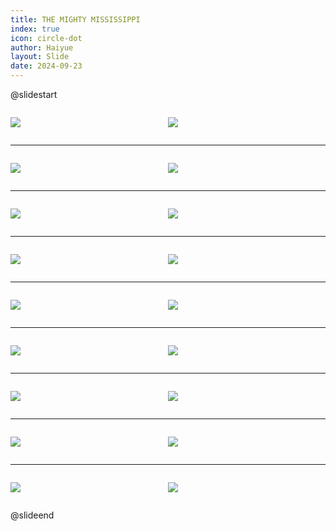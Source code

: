 ```yaml
---
title: THE MIGHTY MISSISSIPPI
index: true
icon: circle-dot
author: Haiyue
layout: Slide
date: 2024-09-23
---
```

 
@slidestart

<div style="display:flex">
<div style="flex:1">

![](/reading/english/Level-N/THE%20MIGHTY%20MISSISSIPPI/001.webp)
</div>
<div style="flex:1">

![](/reading/english/Level-N/THE%20MIGHTY%20MISSISSIPPI/002.webp)
</div>
</div>

---

<div style="display:flex">
<div style="flex:1">

![](/reading/english/Level-N/THE%20MIGHTY%20MISSISSIPPI/003.webp)
</div>
<div style="flex:1">

![](/reading/english/Level-N/THE%20MIGHTY%20MISSISSIPPI/004.webp)
</div>
</div>

---

<div style="display:flex">
<div style="flex:1">

![](/reading/english/Level-N/THE%20MIGHTY%20MISSISSIPPI/005.webp)
</div>
<div style="flex:1">

![](/reading/english/Level-N/THE%20MIGHTY%20MISSISSIPPI/006.webp)
</div>
</div>

---

<div style="display:flex">
<div style="flex:1">

![](/reading/english/Level-N/THE%20MIGHTY%20MISSISSIPPI/007.webp)
</div>
<div style="flex:1">

![](/reading/english/Level-N/THE%20MIGHTY%20MISSISSIPPI/008.webp)
</div>
</div>

---

<div style="display:flex">
<div style="flex:1">

![](/reading/english/Level-N/THE%20MIGHTY%20MISSISSIPPI/009.webp)
</div>
<div style="flex:1">

![](/reading/english/Level-N/THE%20MIGHTY%20MISSISSIPPI/010.webp)
</div>
</div>

---

<div style="display:flex">
<div style="flex:1">

![](/reading/english/Level-N/THE%20MIGHTY%20MISSISSIPPI/011.webp)
</div>
<div style="flex:1">

![](/reading/english/Level-N/THE%20MIGHTY%20MISSISSIPPI/012.webp)
</div>
</div>

---

<div style="display:flex">
<div style="flex:1">

![](/reading/english/Level-N/THE%20MIGHTY%20MISSISSIPPI/013.webp)
</div>
<div style="flex:1">

![](/reading/english/Level-N/THE%20MIGHTY%20MISSISSIPPI/014.webp)
</div>
</div>

---

<div style="display:flex">
<div style="flex:1">

![](/reading/english/Level-N/THE%20MIGHTY%20MISSISSIPPI/015.webp)
</div>
<div style="flex:1">

![](/reading/english/Level-N/THE%20MIGHTY%20MISSISSIPPI/016.webp)
</div>
</div>

---

<div style="display:flex">
<div style="flex:1">

![](/reading/english/Level-N/THE%20MIGHTY%20MISSISSIPPI/017.webp)
</div>
<div style="flex:1">

![](/reading/english/Level-N/THE%20MIGHTY%20MISSISSIPPI/018.webp)
</div>
</div>

@slideend